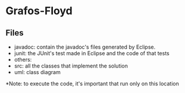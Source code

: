 # Grafos-Floyd

## Files
- javadoc: contain the javadoc's files generated by Eclipse.
- junit: the JUnit's test made in Eclipse and the code of that tests
- others: 
- src: all the classes that implement the solution
- uml: class diagram

*Note: to execute the code, it's important that run only on this location
